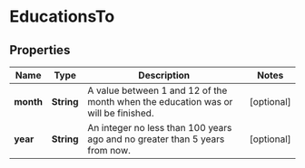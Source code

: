 

# EducationsTo


## Properties

| Name | Type | Description | Notes |
|------------ | ------------- | ------------- | -------------|
|**month** | **String** | A value between 1 and 12 of the month when the education was or will be finished. |  [optional] |
|**year** | **String** | An integer no less than 100 years ago and no greater than 5 years from now. |  [optional] |



